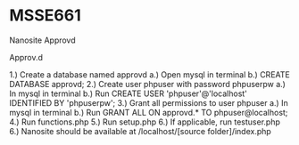 # MSSE661
Nanosite Approvd

Approv.d

1.) Create a database named approvd
    a.) Open mysql in terminal
    b.) CREATE DATABASE approvd;
2.) Create user phpuser with password phpuserpw
    a.) In mysql in terminal
    b.) Run CREATE USER 'phpuser'@'localhost' IDENTIFIED BY 'phpuserpw';
3.) Grant all permissions to user phpuser
    a.) In mysql in terminal
    b.) Run GRANT ALL ON approvd.* TO phpuser@localhost;
4.) Run functions.php
5.) Run setup.php
6.) If applicable, run testuser.php
6.) Nanosite should be available at /localhost/[source folder]/index.php
